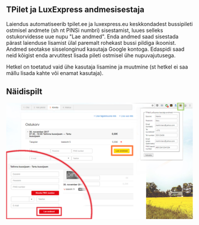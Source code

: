 ## TPilet ja LuxExpress andmesisestaja
Laiendus automatiseerib tpilet.ee ja luxexpress.eu keskkondadest bussipileti ostmisel andmete (sh nt PINSi numbri) sisestamist, luues selleks ostukorvidesse uue nupu "Lae andmed". Enda andmed saad sisestada pärast laienduse lisamist ülal paremalt rohekast bussi pildiga ikoonist. Andmed seotakse sisselonginud kasutaja Google kontoga. Edaspidi saad neid kõigist enda arvutitest lisada pileti ostmisel ühe nupuvajutusega.

Hetkel on toetatud vaid ühe kasutaja lisamine ja muutmine (st hetkel ei saa mällu lisada kahte või enamat kasutaja).

## Näidispilt
![andmesisestaja](example_screenshots/screenshot.png)
